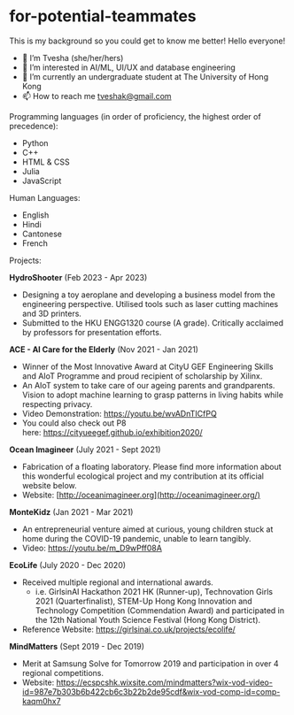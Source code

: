 # for-potential-teammates
This is my background so you could get to know me better!
Hello everyone!

- 👋 I’m Tvesha (she/her/hers)
- 👀 I’m interested in AI/ML, UI/UX and database engineering
- 🌱 I’m currently an undergraduate student at The University of Hong Kong
- 📫 How to reach me [tveshak@gmail.com](mailto:tveshak@gmail.com)

Programming languages (in order of proficiency, the highest order of precedence):

- Python
- C++
- HTML & CSS
- Julia
- JavaScript

Human Languages:

- English
- Hindi
- Cantonese
- French

Projects:

**HydroShooter** (Feb 2023 - Apr 2023)

- Designing a toy aeroplane and developing a business model from the engineering perspective. Utilised tools such as laser cutting machines and 3D printers.
- Submitted to the HKU ENGG1320 course (A grade). Critically acclaimed by professors for presentation efforts.

**ACE - AI Care for the Elderly** (Nov 2021 - Jan 2021)

- Winner of the Most Innovative Award at CityU GEF Engineering Skills and AIoT Programme and proud recipient of scholarship by Xilinx.
- An AIoT system to take care of our ageing parents and grandparents. Vision to adopt machine learning to grasp patterns in living habits while respecting privacy.
- Video Demonstration: https://youtu.be/wvADnTICfPQ
- You could also check out P8 here: https://cityueegef.github.io/exhibition2020/

**Ocean Imagineer** (July 2021 - Sept 2021)

- Fabrication of a floating laboratory. Please find more information about this wonderful ecological project and my contribution at its official website below.
- Website: [http://oceanimagineer.org](http://oceanimagineer.org/)

**MonteKidz** (Jan 2021 - Mar 2021)

- An entrepreneurial venture aimed at curious, young children stuck at home during the COVID-19 pandemic, unable to learn tangibly.
- Video: https://youtu.be/m_D9wPff08A

**EcoLife** (July 2020 - Dec 2020)

- Received multiple regional and international awards.
    - i.e. GirlsinAI Hackathon 2021 HK (Runner-up), Technovation Girls 2021 (Quarterfinalist), STEM-Up Hong Kong Innovation and Technology Competition (Commendation Award) and participated in the 12th National Youth Science Festival (Hong Kong District).
- Reference Website: https://girlsinai.co.uk/projects/ecolife/

**MindMatters** (Sept 2019 - Dec 2019)

- Merit at Samsung Solve for Tomorrow 2019 and participation in over 4 regional competitions.
- Website: https://ecspcshk.wixsite.com/mindmatters?wix-vod-video-id=987e7b303b6b422cb6c3b22b2de95cdf&wix-vod-comp-id=comp-kaqm0hx7
